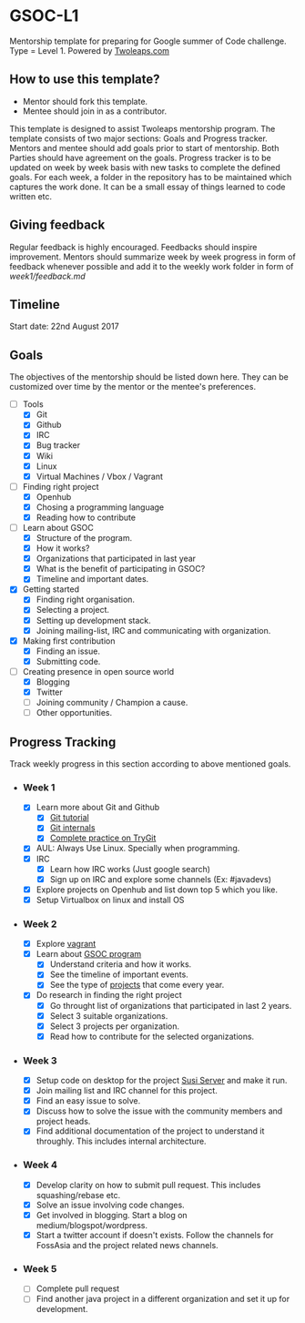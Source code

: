# GSOC-L1
Mentorship template for preparing for Google summer of Code challenge. Type = Level 1.
 Powered by [Twoleaps.com](www.twoleaps.com)

## How to use this template?

- Mentor should fork this template.
- Mentee should join in as a contributor.

This template is designed to assist Twoleaps mentorship program. The template consists of two 
major sections: Goals and Progress tracker. Mentors and mentee should add goals prior to start of 
mentorship. Both Parties should have agreement on the goals. Progress tracker is to be updated on week
by week basis with new tasks to complete the defined goals. For each week, a folder in the repository
has to be maintained which captures the work done. It can be a small essay of things learned to code
written etc.

## Giving feedback

Regular feedback is highly encouraged. Feedbacks should inspire improvement. Mentors should summarize week by week progress in form of feedback whenever possible and add it to the weekly work folder in form of *week1/feedback.md*

## Timeline

Start date: 22nd August 2017

## Goals
The objectives of the mentorship should be listed down here. They can be customized over time by the mentor
or the mentee's preferences.

- [ ] Tools
    - [x] Git
    - [x] Github
    - [x] IRC
    - [x] Bug tracker
    - [x] Wiki
    - [x] Linux
    - [x] Virtual Machines / Vbox / Vagrant

- [ ] Finding right project
    - [x] Openhub
    - [x] Chosing a programming language
    - [x] Reading how to contribute

- [ ] Learn about GSOC
    - [x] Structure of the program.
    - [x] How it works?
    - [x] Organizations that participated in last year
    - [x] What is the benefit of participating in GSOC?
    - [x] Timeline and important dates.

- [x] Getting started
    - [x] Finding right organisation.
    - [x] Selecting a project.
    - [x] Setting up development stack.
    - [x] Joining mailing-list, IRC and communicating with organization.

- [x] Making first contribution
    - [x] Finding an issue.
    - [x] Submitting code.

- [ ] Creating presence in open source world
    - [x] Blogging
    - [x] Twitter
    - [ ] Joining community / Champion a cause.
    - [ ] Other opportunities.

## Progress Tracking

Track weekly progress in this section according to above mentioned goals.

- ### Week 1 
    - [x] Learn more about Git and Github
    	- [x] [Git tutorial](https://www.youtube.com/watch?v=SWYqp7iY_Tc)
	    - [x] [Git internals](https://www.youtube.com/watch?v=GFNPoHGeVDM)
    	- [x] [Complete practice on TryGit](https://try.github.io/levels/1/challenges/1)
    - [x] AUL: Always Use Linux. Specially when programming.
    - [x] IRC
    	- [x] Learn how IRC works (Just google search)
	    - [x] Sign up on IRC and explore some channels (Ex: #javadevs)
    - [x] Explore projects on Openhub and list down top 5 which you like.
    - [x] Setup Virtualbox on linux and install OS

- ### Week 2
    - [x] Explore [vagrant](https://opensource.com/resources/vagrant)
    - [x] Learn about [GSOC program](https://summerofcode.withgoogle.com/)
        - [x] Understand criteria and how it works.
        - [x] See the timeline of important events.
        - [x] See the type of [projects](https://summerofcode.withgoogle.com/projects/) that come every year.
    - [x] Do research in finding the right project
        - [x] Go throught list of organizations that participated in last 2 years.
        - [x] Select 3 suitable organizations.
        - [x] Select 3 projects per organization.
        - [x] Read how to contribute for the selected organizations.
 - ### Week 3
     - [x] Setup code on desktop for the project [Susi Server](https://github.com/fossasia/susi_server) and make it run.
     - [x] Join mailing list and IRC channel for this project.
     - [x] Find an easy issue to solve.
     - [x] Discuss how to solve the issue with the community members and project heads.
     - [x] Find additional documentation of the project to understand it throughly. This includes internal architecture.
 - ### Week 4
     - [x] Develop clarity on how to submit pull request. This includes squashing/rebase etc.
     - [x] Solve an issue involving code changes.
     - [x] Get involved in blogging. Start a blog on medium/blogspot/wordpress.
     - [x] Start a twitter account if doesn't exists. Follow the channels for FossAsia and the project related news channels.
 - ### Week 5
     - [ ] Complete pull request
     - [ ] Find another java project in a different organization and set it up for development.
